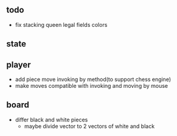 ## todo

- fix stacking queen legal fields colors

## state

## player
- add piece move invoking by method(to support chess engine)
- make moves compatible with invoking and moving by mouse

## board
- differ black and white pieces
	- maybe divide vector to 2 vectors of white and black